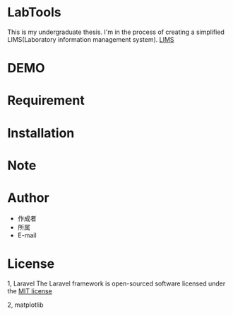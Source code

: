 # LabTools

This is my undergraduate thesis.
I'm in the process of creating a simplified LIMS(Laboratory information management system).
[LIMS](https://en.wikipedia.org/wiki/Laboratory_information_management_system)

# DEMO



# Requirement



# Installation



# Note



# Author


* 作成者
* 所属
* E-mail

# License

1, Laravel
The Laravel framework is open-sourced software licensed under the [MIT license](https://opensource.org/licenses/MIT)

2, matplotlib